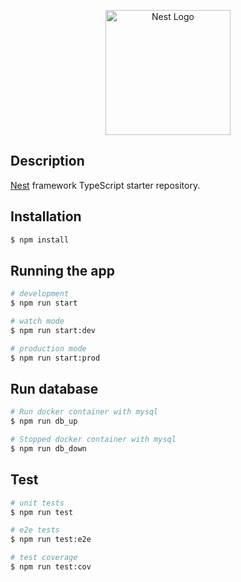 <p align="center">
  <a href="http://nestjs.com/" target="blank"><img src="https://nestjs.com/img/logo-small.svg" width="200" alt="Nest Logo" /></a>
</p>

## Description

[Nest](https://github.com/nestjs/nest) framework TypeScript starter repository.

## Installation

```bash
$ npm install
```

## Running the app

```bash
# development
$ npm run start

# watch mode
$ npm run start:dev

# production mode
$ npm run start:prod
```

## Run database

```bash
# Run docker container with mysql
$ npm run db_up

# Stopped docker container with mysql
$ npm run db_down
```

## Test

```bash
# unit tests
$ npm run test

# e2e tests
$ npm run test:e2e

# test coverage
$ npm run test:cov
```

